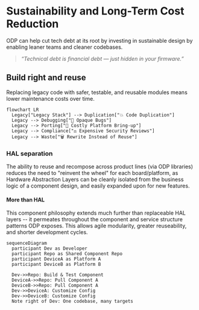 # Sustainability and Long-Term Cost Reduction

ODP can help cut tech debt at its root by investing in sustainable design by enabling leaner teams and cleaner codebases.

> _“Technical debt is financial debt — just hidden in your firmware.”_

## Build right and reuse
Replacing legacy code with safer, testable, and reusable modules means lower maintenance costs over time.

```mermaid
flowchart LR
  Legacy["Legacy Stack"] --> Duplication["💥 Code Duplication"]
  Legacy --> Debugging["🐛 Opaque Bugs"]
  Legacy --> Porting["🔧 Costly Platform Bring-up"]
  Legacy --> Compliance["⚖️ Expensive Security Reviews"]
  Legacy --> Waste["🗑️ Rewrite Instead of Reuse"]
```

### HAL separation
The ability to reuse and recompose across product lines (via ODP libraries) reduces the need to "reinvent the wheel" for each board/platform, as Hardware Abstraction Layers can be cleanly isolated from the business logic of a component design, and easily expanded upon for new features.

#### More than HAL
This component philosophy extends much further than replaceable HAL layers -- it permeates throughout the component and service structure patterns ODP exposes. This allows agile modularity, greater reuseability, and shorter development cycles.


```mermaid
sequenceDiagram
  participant Dev as Developer
  participant Repo as Shared Component Repo
  participant DeviceA as Platform A
  participant DeviceB as Platform B

  Dev->>Repo: Build & Test Component
  DeviceA->>Repo: Pull Component A
  DeviceB->>Repo: Pull Component A
  Dev->>DeviceA: Customize Config
  Dev->>DeviceB: Customize Config
  Note right of Dev: One codebase, many targets
```


